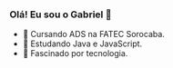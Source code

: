 ### Olá! Eu sou o Gabriel  👋

- 🌱 Cursando ADS na FATEC Sorocaba.
- 🌱 Estudando Java e JavaScript.
- 🌱 Fascinado por tecnologia.
